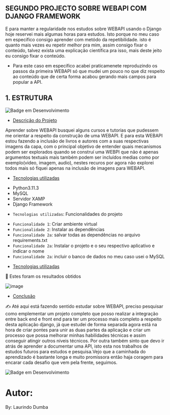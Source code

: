 ## SEGUNDO PROJECTO SOBRE WEBAPI COM DJANGO FRAMEWORK

E para manter a regularidade nos estudos sobre WEBAPI usando o Django hoje reservei mais algumas horas para estudos. Isto porque no meu caso em especifico consigo aprender com metódo da repetibilidade. isto é quanto mais vezes eu repetir melhor pra mim, assim consigo fixar o conteúdo, talvez exista uma explicação científica pra isso, mais deste jeito eu consigo fixar o conteúdo.

* Para este caso em especifico acabei praticamenete reproduzindo  os passos da primeira WEBAPI só que mudei um pouco no que diz respeito ao conteúdo que de certa forma acabou gerando mais campos para popular a API.

## 1. ESTRUTURA

![Badge em Desenvolvimento](http://img.shields.io/static/v1?label=STATUS&message=EM%20DESENVOLVIMENTO&color=GREEN&style=for-the-badge)




 * [Descrição do Projeto](#descrição-do-projeto)

Aprender sobre WEBAPI  busquei alguns cursos e tutorias que pudessem me orientar a respeito da construção de uma WEBAPI. E para esta WEBAPI estou fazendo a inclusão de livros e autores com a suas respectivas imagens da capa, com o principal objetivo de entender quais mecanismos podem ser explorados quando se construí uma WEBPI que não é apenas argumentos textuais mais também podem ser incluídos medias como por exemplo(video, imagem, audio), nestes recuros por agora não explorei todos mais só fiquei apenas na inclusão de imagens para WEBAPI. 


* [Tecnologias utilizadas](#tecnologias-utilizadas)
 - Python3.11.3
 - MySQL
 - Servidor XAMP
 - Django Framework


* `Tecnologias utilizadas`: Funcionalidades do projeto

- `Funcionalidade 1`: Criar ambiente virtual
- `Funcionalidade 2`: Instalar as dependências
- `Funcionalidade 2a`: salvar todas as dependências no arquivo requirements.txt
- `Funcionalidade 2a`: Instalar o projeto e o seu respectivo aplicativo e indicar o nome
- `Funcionalidade 2a`: incluir o banco de dados no meu caso usei o MySQL



* [Tecnologias utilizadas](#tecnologias-utilizadas)

🎯 Estes foram os resultados obtidos


![image](https://github.com/laurindodumba/WEAPI_COM_DJANGO_FRAMEWORK/assets/38964642/ebfd56bd-7961-497d-b3f6-2e470e23ad9b)



* [Conclusão](#conclusão)

 
✍ Até aqui está fazendo sentido estudar sobre WEBAPI, preciso pesquisar como emplementar um projeto completo que posso realizar a integração entre back end e front end para ter um processo mais completo a respeito desta aplicação django, já que estudei de forma separada agora está na hora de criar pontes para unir as duas partes da aplicação e criar um processo que possa melhorar minhas habilidades técnicas e assim conseguir atingir outros níveis técnicos. Por outra também sinto que devo ir atrás de aprender a documentar uma API, isto esta nos trabalhos de estudos futuros para estudos e pesquisa.Vejo que a caminhada do aprendizado é bastante longa e muito promissora então haja coragem para encarar cada desafio que vem pela frente, seguimos. 

![Badge em Desenvolvimento](http://img.shields.io/static/v1?label=STATUS&message=EM%20DESENVOLVIMENTO&color=GREEN&style=for-the-badge)

# Autor:
By: Laurindo Dumba
